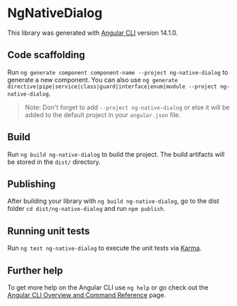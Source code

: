 # NgNativeDialog

This library was generated with [Angular CLI](https://github.com/angular/angular-cli) version 14.1.0.

## Code scaffolding

Run `ng generate component component-name --project ng-native-dialog` to generate a new component. You can also use `ng generate directive|pipe|service|class|guard|interface|enum|module --project ng-native-dialog`.
> Note: Don't forget to add `--project ng-native-dialog` or else it will be added to the default project in your `angular.json` file. 

## Build

Run `ng build ng-native-dialog` to build the project. The build artifacts will be stored in the `dist/` directory.

## Publishing

After building your library with `ng build ng-native-dialog`, go to the dist folder `cd dist/ng-native-dialog` and run `npm publish`.

## Running unit tests

Run `ng test ng-native-dialog` to execute the unit tests via [Karma](https://karma-runner.github.io).

## Further help

To get more help on the Angular CLI use `ng help` or go check out the [Angular CLI Overview and Command Reference](https://angular.io/cli) page.
